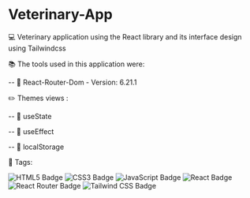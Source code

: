 # Veterinary-App
:computer: Veterinary application using the React library and its interface design using Tailwindcss

:books: The tools used in this application were:

  -- :large_orange_diamond: React-Router-Dom - Version: 6.21.1 

:pencil2: Themes views : 

  -- :large_blue_diamond: useState
  
  -- :large_blue_diamond: useEffect
  
  -- :large_blue_diamond: localStorage

:hammer: Tags:

![HTML5 Badge](https://img.shields.io/badge/HTML5-E34F26?logo=html5&logoColor=fff&style=for-the-badge)
![CSS3 Badge](https://img.shields.io/badge/CSS3-1572B6?logo=css3&logoColor=fff&style=for-the-badge)
![JavaScript Badge](https://img.shields.io/badge/JavaScript-F7DF1E?logo=javascript&logoColor=000&style=for-the-badge)
![React Badge](https://img.shields.io/badge/React-61DAFB?logo=react&logoColor=000&style=for-the-badge)
![React Router Badge](https://img.shields.io/badge/React%20Router-CA4245?logo=reactrouter&logoColor=fff&style=for-the-badge)
![Tailwind CSS Badge](https://img.shields.io/badge/Tailwind%20CSS-06B6D4?logo=tailwindcss&logoColor=fff&style=for-the-badge)
